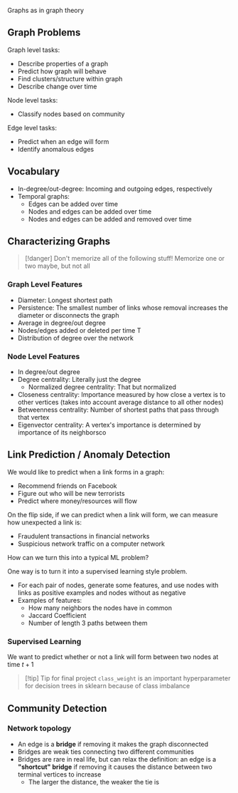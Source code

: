 Graphs as in graph theory

## Graph Problems

Graph level tasks:
- Describe properties of a graph
- Predict how graph will behave
- Find clusters/structure within graph
- Describe change over time

Node level tasks:
- Classify nodes based on community

Edge level tasks:
- Predict when an edge will form
- Identify anomalous edges

## Vocabulary

- In-degree/out-degree: Incoming and outgoing edges, respectively
- Temporal graphs:
	- Edges can be added over time
	- Nodes and edges can be added over time
	- Nodes and edges can be added and removed over time

## Characterizing Graphs

> [!danger]
> Don't memorize all of the following stuff! Memorize one or two maybe, but not all

### Graph Level Features

- Diameter: Longest shortest path
- Persistence: The smallest number of links whose removal increases the diameter or disconnects the graph
- Average in degree/out degree
- Nodes/edges added or deleted per time T
- Distribution of degree over the network

### Node Level Features

- In degree/out degree
- Degree centrality: Literally just the degree
	- Normalized degree centrality: That but normalized
- Closeness centrality: Importance measured by how close a vertex is to other vertices (takes into account average distance to all other nodes)
- Betweenness centrality: Number of shortest paths that pass through that vertex
- Eigenvector centrality: A vertex's importance is determined by importance of its neighborsco

## Link Prediction / Anomaly Detection

We would like to predict when a link forms in a graph:
- Recommend friends on Facebook
- Figure out who will be new terrorists
- Predict where money/resources will flow

On the flip side, if we can predict when a link will form, we can measure how unexpected a link is:
- Fraudulent transactions in financial networks
- Suspicious network traffic on a computer network

How can we turn this into a typical ML problem?

One way is to turn it into a supervised learning style problem.
- For each pair of nodes, generate some features, and use nodes with links as positive examples and nodes without as negative
- Examples of features:
	- How many neighbors the nodes have in common
	- Jaccard Coefficient
	- Number of length 3 paths between them

### Supervised Learning

We want to predict whether or not a link will form between two nodes at time $t+1$

> [!tip] Tip for final project
> `class_weight` is an important hyperparameter for decision trees in sklearn because of class imbalance

## Community Detection

### Network topology

- An edge is a **bridge** if removing it makes the graph disconnected
- Bridges are weak ties connecting two different communities
- Bridges are rare in real life, but can relax the definition: an edge is a **"shortcut" bridge** if removing it causes the distance between two terminal vertices to increase
	- The larger the distance, the weaker the tie is